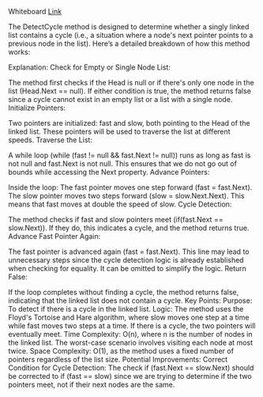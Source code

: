 Whiteboard [Link](https://github.com/Abed1313/LinkedListLibrary/blob/master/StudyLinkedList/assest/DetectCycle.jpg)
 
The DetectCycle method is designed to determine whether a singly linked list contains a cycle (i.e., a situation where a node's next pointer points to a previous node in the list). Here’s a detailed breakdown of how this method works:

Explanation:
Check for Empty or Single Node List:

The method first checks if the Head is null or if there's only one node in the list (Head.Next == null). If either condition is true, the method returns false since a cycle cannot exist in an empty list or a list with a single node.
Initialize Pointers:

Two pointers are initialized: fast and slow, both pointing to the Head of the linked list. These pointers will be used to traverse the list at different speeds.
Traverse the List:

A while loop (while (fast != null && fast.Next != null)) runs as long as fast is not null and fast.Next is not null. This ensures that we do not go out of bounds while accessing the Next property.
Advance Pointers:

Inside the loop:
The fast pointer moves one step forward (fast = fast.Next).
The slow pointer moves two steps forward (slow = slow.Next.Next).
This means that fast moves at double the speed of slow.
Cycle Detection:

The method checks if fast and slow pointers meet (if(fast.Next == slow.Next)). If they do, this indicates a cycle, and the method returns true.
Advance Fast Pointer Again:

The fast pointer is advanced again (fast = fast.Next). This line may lead to unnecessary steps since the cycle detection logic is already established when checking for equality. It can be omitted to simplify the logic.
Return False:

If the loop completes without finding a cycle, the method returns false, indicating that the linked list does not contain a cycle.
Key Points:
Purpose: To detect if there is a cycle in the linked list.
Logic: The method uses the Floyd's Tortoise and Hare algorithm, where slow moves one step at a time while fast moves two steps at a time. If there is a cycle, the two pointers will eventually meet.
Time Complexity: O(n), where n is the number of nodes in the linked list. The worst-case scenario involves visiting each node at most twice.
Space Complexity: O(1), as the method uses a fixed number of pointers regardless of the list size.
Potential Improvements:
Correct Condition for Cycle Detection: The check if (fast.Next == slow.Next) should be corrected to if (fast == slow) since we are trying to determine if the two pointers meet, not if their next nodes are the same.
